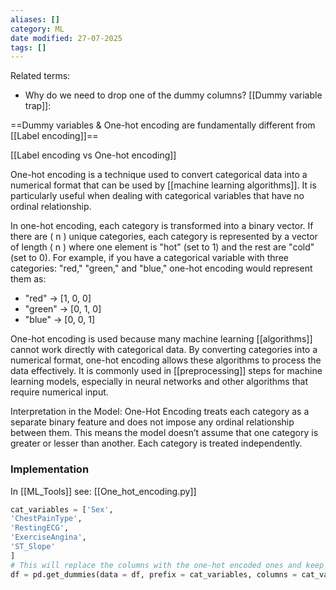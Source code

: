 ```yaml
---
aliases: []
category: ML
date modified: 27-07-2025
tags: []
---
```

Related terms:
- Why do we need to drop one of the dummy columns? [[Dummy variable trap]]: 

==Dummy variables & One-hot encoding are fundamentally different from [[Label encoding]]==

[[Label encoding vs One-hot encoding]]

One-hot encoding is a technique used to convert categorical data into a numerical format that can be used by [[machine learning algorithms]]. It is particularly useful when dealing with categorical variables that have no ordinal relationship. 

In one-hot encoding, each category is transformed into a binary vector. If there are \( n \) unique categories, each category is represented by a vector of length \( n \) where one element is "hot" (set to 1) and the rest are "cold" (set to 0). For example, if you have a categorical variable with three categories: "red," "green," and "blue," one-hot encoding would represent them as:

- "red" -> [1, 0, 0]
- "green" -> [0, 1, 0]
- "blue" -> [0, 0, 1]

One-hot encoding is used because many machine learning [[algorithms]] cannot work directly with categorical data. By converting categories into a numerical format, one-hot encoding allows these algorithms to process the data effectively. It is commonly used in [[preprocessing]] steps for machine learning models, especially in neural networks and other algorithms that require numerical input.

Interpretation in the Model: One-Hot Encoding treats each category as a separate binary feature and does not impose any ordinal relationship between them. This means the model doesn’t assume that one category is greater or lesser than another. Each category is treated independently.
### Implementation

In [[ML_Tools]] see: [[One_hot_encoding.py]]

```python
cat_variables = ['Sex',
'ChestPainType',
'RestingECG',
'ExerciseAngina',
'ST_Slope'
]
# This will replace the columns with the one-hot encoded ones and keep the columns outside 'columns' argument as it is.
df = pd.get_dummies(data = df, prefix = cat_variables, columns = cat_variables)
```


